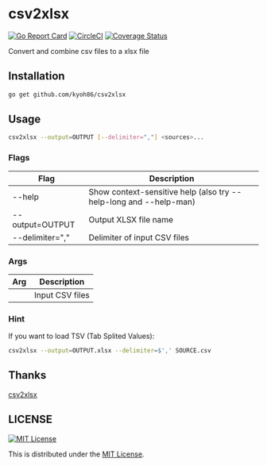 # csv2xlsx

[![Go Report Card](https://goreportcard.com/badge/github.com/kyoh86/csv2xlsx)](https://goreportcard.com/report/github.com/kyoh86/csv2xlsx)
[![CircleCI](https://img.shields.io/circleci/project/github/kyoh86/csv2xlsx.svg)](https://circleci.com/gh/kyoh86/csv2xlsx)
[![Coverage Status](https://img.shields.io/codecov/c/github/kyoh86/csv2xlsx.svg)](https://codecov.io/gh/kyoh86/csv2xlsx)

Convert and combine csv files to a xlsx file

## Installation

```sh
go get github.com/kyoh86/csv2xlsx
```

## Usage

```sh
csv2xlsx --output=OUTPUT [--delimiter=","] <sources>...
```

### Flags

Flag             | Description
-----------------|--------------------------------------------------------------------
--help           | Show context-sensitive help (also try --help-long and --help-man)
--output=OUTPUT  | Output XLSX file name
--delimiter=","  | Delimiter of input CSV files

### Args
Arg        | Description
-----------|-----------------
<sources>  | Input CSV files

### Hint

If you want to load TSV (Tab Splited Values):

```sh
csv2xlsx --output=OUTPUT.xlsx --delimiter=$',' SOURCE.csv
```

## Thanks

[csv2xlsx](https://github.com/tealeg/csv2xlsx)

## LICENSE

[![MIT License](http://img.shields.io/badge/license-MIT-blue.svg)](http://www.opensource.org/licenses/MIT)

This is distributed under the [MIT License](http://www.opensource.org/licenses/MIT).


